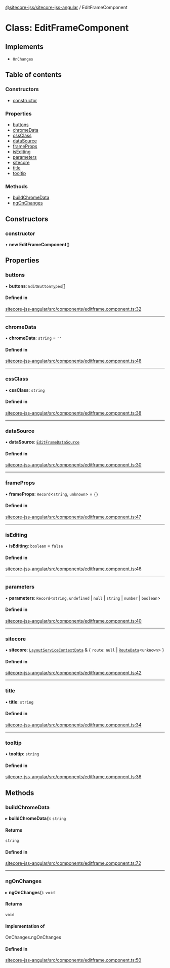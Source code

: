 [@sitecore-jss/sitecore-jss-angular](../README.md) / EditFrameComponent

# Class: EditFrameComponent

## Implements

- `OnChanges`

## Table of contents

### Constructors

- [constructor](EditFrameComponent.md#constructor)

### Properties

- [buttons](EditFrameComponent.md#buttons)
- [chromeData](EditFrameComponent.md#chromedata)
- [cssClass](EditFrameComponent.md#cssclass)
- [dataSource](EditFrameComponent.md#datasource)
- [frameProps](EditFrameComponent.md#frameprops)
- [isEditing](EditFrameComponent.md#isediting)
- [parameters](EditFrameComponent.md#parameters)
- [sitecore](EditFrameComponent.md#sitecore)
- [title](EditFrameComponent.md#title)
- [tooltip](EditFrameComponent.md#tooltip)

### Methods

- [buildChromeData](EditFrameComponent.md#buildchromedata)
- [ngOnChanges](EditFrameComponent.md#ngonchanges)

## Constructors

### constructor

• **new EditFrameComponent**()

## Properties

### buttons

• **buttons**: `EditButtonTypes`[]

#### Defined in

[sitecore-jss-angular/src/components/editframe.component.ts:32](https://github.com/Sitecore/jss/blob/0b8b1fca9/packages/sitecore-jss-angular/src/components/editframe.component.ts#L32)

---

### chromeData

• **chromeData**: `string` = `''`

#### Defined in

[sitecore-jss-angular/src/components/editframe.component.ts:48](https://github.com/Sitecore/jss/blob/0b8b1fca9/packages/sitecore-jss-angular/src/components/editframe.component.ts#L48)

---

### cssClass

• **cssClass**: `string`

#### Defined in

[sitecore-jss-angular/src/components/editframe.component.ts:38](https://github.com/Sitecore/jss/blob/0b8b1fca9/packages/sitecore-jss-angular/src/components/editframe.component.ts#L38)

---

### dataSource

• **dataSource**: [`EditFrameDataSource`](../README.md#editframedatasource)

#### Defined in

[sitecore-jss-angular/src/components/editframe.component.ts:30](https://github.com/Sitecore/jss/blob/0b8b1fca9/packages/sitecore-jss-angular/src/components/editframe.component.ts#L30)

---

### frameProps

• **frameProps**: `Record`<`string`, `unknown`\> = `{}`

#### Defined in

[sitecore-jss-angular/src/components/editframe.component.ts:47](https://github.com/Sitecore/jss/blob/0b8b1fca9/packages/sitecore-jss-angular/src/components/editframe.component.ts#L47)

---

### isEditing

• **isEditing**: `boolean` = `false`

#### Defined in

[sitecore-jss-angular/src/components/editframe.component.ts:46](https://github.com/Sitecore/jss/blob/0b8b1fca9/packages/sitecore-jss-angular/src/components/editframe.component.ts#L46)

---

### parameters

• **parameters**: `Record`<`string`, `undefined` \| `null` \| `string` \| `number` \| `boolean`\>

#### Defined in

[sitecore-jss-angular/src/components/editframe.component.ts:40](https://github.com/Sitecore/jss/blob/0b8b1fca9/packages/sitecore-jss-angular/src/components/editframe.component.ts#L40)

---

### sitecore

• **sitecore**: [`LayoutServiceContextData`](../interfaces/LayoutServiceContextData.md) & { `route`: `null` \| [`RouteData`](../interfaces/RouteData.md)<`unknown`\> }

#### Defined in

[sitecore-jss-angular/src/components/editframe.component.ts:42](https://github.com/Sitecore/jss/blob/0b8b1fca9/packages/sitecore-jss-angular/src/components/editframe.component.ts#L42)

---

### title

• **title**: `string`

#### Defined in

[sitecore-jss-angular/src/components/editframe.component.ts:34](https://github.com/Sitecore/jss/blob/0b8b1fca9/packages/sitecore-jss-angular/src/components/editframe.component.ts#L34)

---

### tooltip

• **tooltip**: `string`

#### Defined in

[sitecore-jss-angular/src/components/editframe.component.ts:36](https://github.com/Sitecore/jss/blob/0b8b1fca9/packages/sitecore-jss-angular/src/components/editframe.component.ts#L36)

## Methods

### buildChromeData

▸ **buildChromeData**(): `string`

#### Returns

`string`

#### Defined in

[sitecore-jss-angular/src/components/editframe.component.ts:72](https://github.com/Sitecore/jss/blob/0b8b1fca9/packages/sitecore-jss-angular/src/components/editframe.component.ts#L72)

---

### ngOnChanges

▸ **ngOnChanges**(): `void`

#### Returns

`void`

#### Implementation of

OnChanges.ngOnChanges

#### Defined in

[sitecore-jss-angular/src/components/editframe.component.ts:50](https://github.com/Sitecore/jss/blob/0b8b1fca9/packages/sitecore-jss-angular/src/components/editframe.component.ts#L50)

